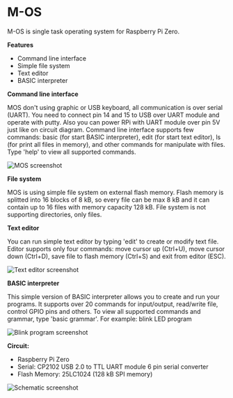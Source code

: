 # M-OS
M-OS is single task operating system for Raspberry Pi Zero. 

**Features**

* Command line interface
* Simple file system
* Text editor
* BASIC interpreter

**Command line interface**

MOS don't using graphic or USB keyboard, all communication is 
over serial (UART). You need to connect pin 14 and 15 to USB 
over UART module and operate with putty. Also you can power 
RPi with UART module over pin 5V just like on circuit diagram. 
Command line interface supports few commands: basic (for start 
BASIC interpreter), edit (for start text editor), ls (for print 
all files in memory), and other commands for manipulate with files. 
Type 'help' to view all supported commands.

![MOS screenshot](https://raw.githubusercontent.com/marin9/M_OS/master/screenshot/s1.png)

**File system**

MOS is using simple file system on external flash memory. 
Flash memory is splitted into 16 blocks of 8 kB, so every 
file can be max 8 kB and it can contain up to 16 files 
with memory capacity 128 kB. File system is not supporting 
directories, only files.

**Text editor**

You can run simple text editor by typing 'edit' to create or 
modify text file. Editor supports only four commands: move 
cursor up (Ctrl+U), move cursor down (Ctrl+D), save file 
to flash memory (Ctrl+S) and exit from  editor (ESC).

![Text editor screenshot](https://raw.githubusercontent.com/marin9/M_OS/master/screenshot/s2.png)


**BASIC interpreter**

This simple version of BASIC interpreter allows you to create 
and run your programs. It supports over 20 commands for input/output,
read/write file, control GPIO pins and others. To view all supported
commands and grammar, type 'basic grammar'.
For example: blink LED program

![Blink program screenshot](https://raw.githubusercontent.com/marin9/M_OS/master/screenshot/s3.png)


**Circuit:**

* Raspberry Pi Zero
* Serial: CP2102 USB 2.0 to TTL UART module 6 pin serial converter
* Flash Memory: 25LC1024 (128 kB SPI memory)

![Schematic screenshot](https://raw.githubusercontent.com/marin9/M_OS/master/screenshot/s5.png)

